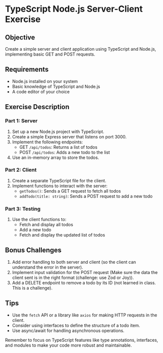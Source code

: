 # TypeScript Node.js Server-Client Exercise

## Objective
Create a simple server and client application using TypeScript and Node.js, implementing basic GET and POST requests.

## Requirements
- Node.js installed on your system
- Basic knowledge of TypeScript and Node.js
- A code editor of your choice

## Exercise Description

### Part 1: Server
1. Set up a new Node.js project with TypeScript.
2. Create a simple Express server that listens on port 3000.
3. Implement the following endpoints:
   - GET `/api/todos`: Returns a list of todos
   - POST `/api/todos`: Adds a new todo to the list
4. Use an in-memory array to store the todos.

### Part 2: Client
1. Create a separate TypeScript file for the client.
2. Implement functions to interact with the server:
   - `getTodos()`: Sends a GET request to fetch all todos
   - `addTodo(title: string)`: Sends a POST request to add a new todo

### Part 3: Testing
1. Use the client functions to:
   - Fetch and display all todos
   - Add a new todo
   - Fetch and display the updated list of todos

## Bonus Challenges
1. Add error handling to both server and client (so the client can understand the error in the server).
2. Implement input validation for the POST request (Make sure the data the client sent is in the right format (challenge: use Zod or Joy)).
3. Add a DELETE endpoint to remove a todo by its ID (not learned in class. This is a challenge).

## Tips
- Use the `fetch` API or a library like `axios` for making HTTP requests in the client.
- Consider using interfaces to define the structure of a todo item.
- Use async/await for handling asynchronous operations.

Remember to focus on TypeScript features like type annotations, interfaces, and modules to make your code more robust and maintainable.